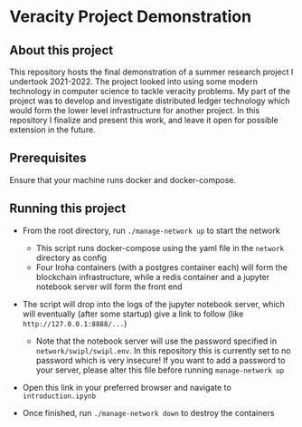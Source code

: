 # Veracity Project Demonstration


## About this project
This repository hosts the final demonstration of a summer research project I undertook 2021-2022. The project looked into using some modern technology in computer science to tackle veracity problems. My part of the project was to develop and investigate distributed ledger technology which would form the lower level infrastructure for another project. In this repository I finalize and present this work, and leave it open for possible extension in the future.  

## Prerequisites
Ensure that your machine runs docker and docker-compose.

## Running this project

- From the root directory, run `./manage-network up` to start the network
    - This script runs docker-compose using the yaml file in the `network` directory as config
    - Four Iroha containers (with a postgres container each) will form the blockchain infrastructure, while a redis container and a jupyter notebook server will form the front end

- The script will drop into the logs of the jupyter notebook server, which will eventually (after some startup) give a link to follow (like `http://127.0.0.1:8888/...`)
  - Note that the notebook server will use the password specified in `network/swipl/swipl.env`. In this repository this is currently set to no password which is very insecure! If you want to add a password to your server, please alter this file before running `manage-network up`

- Open this link in your preferred browser and navigate to `introduction.ipynb`

- Once finished, run `./manage-network down` to destroy the containers
